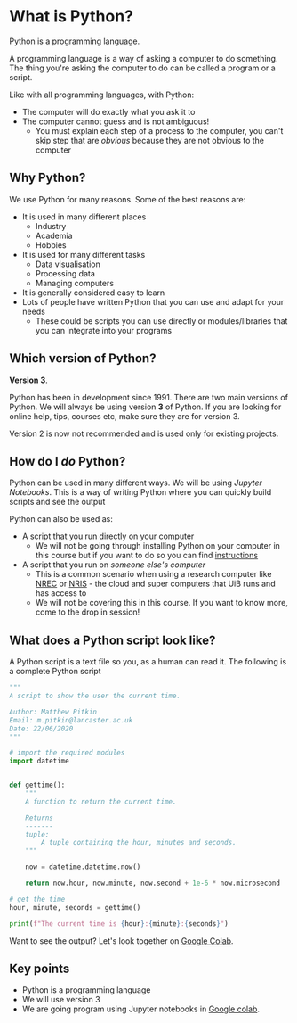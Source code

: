 # What is Python?

Python is a programming language. 

A programming language is a way of asking a computer to do something. The thing you're asking the computer to do can be called a program or a script.

Like with all programming languages, with Python:
- The computer will do exactly what you ask it to
- The computer cannot guess and is not ambiguous!
  - You must explain each step of a process to the computer, you can't skip step that are *obvious* because they are not obvious to the computer

## Why Python?

We use Python for many reasons. Some of the best reasons are:
- It is used in many different places
  - Industry
  - Academia
  - Hobbies
- It is used for many different tasks
  - Data visualisation
  - Processing data
  - Managing computers
- It is generally considered easy to learn
- Lots of people have written Python that you can use and adapt for your needs
  - These could be scripts you can use directly or modules/libraries that you can integrate into your programs

## Which version of Python?

**Version 3**. 

Python has been in development since 1991. There are two main versions of Python. We will always be using version **3** of Python. If you are looking for online help, tips, courses etc, make sure they are for version 3. 

Version 2 is now not recommended and is used only for existing projects.

## How do I *do* Python?

Python can be used in many different ways. We will be using *Jupyter Notebooks*. This is a way of writing Python where you can quickly build scripts and see the output

Python can also be used as:
- A script that you run directly on your computer
  - We will not be going through installing Python on your computer in this course but if you want to do so you can find  [instructions](installPython.md)
- A script that you run on *someone else's computer*
  - This is a common scenario when using a research computer like [NREC](https://nrec.no/) or [NRIS](https://www.sigma2.no/about-us) - the cloud and super computers that UiB runs and has access to
  - We will not be covering this in this course. If you want to know more, come to the drop in session!

## What does a Python script look like?

A Python script is a text file so you, as a human can read it. The following is a complete Python script

```python
"""
A script to show the user the current time.

Author: Matthew Pitkin
Email: m.pitkin@lancaster.ac.uk
Date: 22/06/2020
"""

# import the required modules
import datetime


def gettime():
    """
    A function to return the current time.

    Returns
    -------
    tuple:
        A tuple containing the hour, minutes and seconds.
    """

    now = datetime.datetime.now()

    return now.hour, now.minute, now.second + 1e-6 * now.microsecond

# get the time
hour, minute, seconds = gettime()

print(f"The current time is {hour}:{minute}:{seconds}")
```

Want to see the output? Let's look together on  [Google Colab](http://colab.research.google.com/github/dfbr/pythonLessons/blob/main/Notebooks/currentTime.ipynb).<!--
https://stackoverflow.com/questions/52131683/open-google-colab-notebook-from-url 
-->

## Key points

- Python is a programming language
- We will use version 3
- We are going program using Jupyter notebooks in [Google colab](https://colab.research.google.com/).